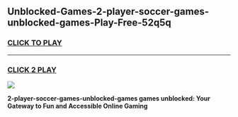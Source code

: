 
## Unblocked-Games-2-player-soccer-games-unblocked-games-Play-Free-52q5q
<h3>
<a href="https://premium76.site?title=2-player-soccer-games-unblocked-games&ref=21A">CLICK TO PLAY</a></h3>
<hr>

<h3>
<a href="https://premium76.site?title=2-player-soccer-games-unblocked-games&ref=21A">CLICK 2 PLAY</a>
  
</h3>

<a href="https://premium76.site?title=2-player-soccer-games-unblocked-games&ref=21A"><img src="https://clearcache.store/games.png"></a>


**2-player-soccer-games-unblocked-games games unblocked: Your Gateway to Fun and Accessible Online Gaming**
